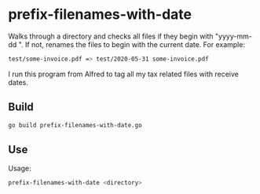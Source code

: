 # prefix-filenames-with-date

Walks through a directory and checks all files if they begin with "yyyy-mm-dd ".
If not, renames the files to begin with the current date. For example:

```bash
test/some-invoice.pdf => test/2020-05-31 some-invoice.pdf
```

I run this program from Alfred to tag all my tax related files with receive dates.

## Build

```bash
go build prefix-filenames-with-date.go
```

## Use

Usage:

```bash
prefix-filenames-with-date <directory>
```
